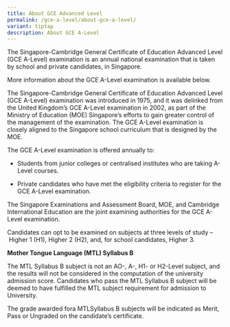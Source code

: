 ```yaml
---
title: About GCE Advanced Level
permalink: /gce-a-level/about-gce-a-level/
variant: tiptap
description: About GCE A-Level
---
```

<p>The Singapore-Cambridge General Certificate of Education Advanced Level
(GCE A-Level) examination is an annual national examination that is taken
by school and private candidates, in Singapore.</p>
<p>More information about the GCE A-Level examination is available below.</p>
<p>The Singapore-Cambridge General Certificate of Education Advanced Level
(GCE A-Level) examination was introduced in 1975, and it was delinked from
the United Kingdom’s GCE A-Level examination in 2002, as part of the Ministry
of Education (MOE) Singapore’s efforts to gain greater control of the management
of the examination. The GCE A-Level examination is closely aligned to the
Singapore school curriculum that is designed by the MOE.</p>
<p>The GCE A-Level examination is offered annually to:</p>
<ul data-tight="true" class="tight">
<li>
<p>Students from junior colleges or centralised institutes who are taking
A-Level courses.</p>
</li>
</ul>
<ul data-tight="true" class="tight">
<li>
<p>Private candidates who have met the eligibility criteria to register for
the GCE A-Level examination.</p>
</li>
</ul>
<p>The Singapore Examinations and Assessment Board, MOE, and Cambridge International
Education&nbsp;are the joint examining authorities for the GCE A-Level
examination.</p>
<p>Candidates can opt to be examined on subjects at three levels of study&nbsp;–&nbsp;Higher
1 (H1), Higher 2 (H2), and, for school candidates, Higher 3.</p>
<p><strong>Mother Tongue Language (MTL) Syllabus B</strong>
</p>
<p>The MTL Syllabus B subject is not an AO-, A-, H1- or H2-Level subject,
and the results will not be considered in the computation of the university
admission score. Candidates who pass the MTL Syllabus B subject will be
deemed to have fulfilled the MTL subject requirement for admission to University.</p>
<p>The grade awarded fora MTLSyllabus B subjects will be indicated as Merit,
Pass or Ungraded on the candidate’s certificate.</p>
<p>&nbsp;</p>